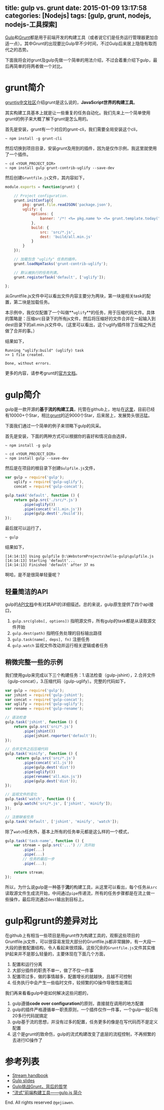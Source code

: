 title: gulp vs. grunt
date: 2015-01-09 13:17:58
categories: [Nodejs]
tags: [gulp, grunt, nodejs, nodejs-工具探索]
---

[Gulp](http://gulpjs.com/)和[Grunt](http://gruntjs.com/)都是用于前端开发的构建工具（或者说它们是任务运行管理器更加合适一点）。其中Grunt的出现要比Gulp早不少时间，不过Gulp后来居上隐隐有取而代之的态势。

下面我将会对grunt及gulp先做一个简单的用法介绍，不过会着重介绍下gulp，最后再简单的将两者做一个对比。

# grunt简介

[gruntjs中文社区](http://www.gruntjs.net/)介绍grunt是这么说的，**JavaScript世界的构建工具**。

其实构建工具基本上就是让一些重复的任务自动化。我们先来上一个简单使用grunt的例子来大概了解下grunt是怎么用的。

首先是安装，grunt有一个对应的grunt-cli，我们需要全局安装这个cli，

```shell
~ npm install -g grunt-cli
```

然后切换到项目目录，安装grunt及用到的插件，因为是仅作示例，我这里就使用了一个插件。

```shell
~ cd <YOUR_PROJECT_DIR>
~ npm install gulp grunt-contrib-uglify --save-dev
```

然后创建`Gruntfile.js`文件，其内容如下，

```javascript
module.exports = function(grunt) {

    // Project configuration.
    grunt.initConfig({
        pkg: grunt.file.readJSON('package.json'),
        uglify: {
            options: {
                banner: '/*! <%= pkg.name %> <%= grunt.template.today("yyyy-mm-dd") %> */\n'
            },
            build: {
                src: 'src/*.js',
                dest: 'build/all.min.js'
            }
        }
    });

    // 加载包含 "uglify" 任务的插件。
    grunt.loadNpmTasks('grunt-contrib-uglify');

    // 默认被执行的任务列表。
    grunt.registerTask('default', ['uglify']);

};
```

从Gruntfile.js文件中可以看出文件内容主要分为两块，第一块是相关task的配置，第二块是加载任务。

本示例中，我仅仅配置了一个叫做**`uglify`**的任务，用于压缩代码文件。具体的策略是：压缩src目录下的所有js文件，然后将压缩好的文件合并在一起输入到dest目录下的all.min.js文件中。（这里可以看出，这个uglify插件除了压缩之外还做了合并的事。）

结果如下，

```shell
Running "uglify:build" (uglify) task
>> 1 file created.

Done, without errors.
```

更多的内容，请参考grunt的[官方文档](http://gruntjs.com/getting-started)。


# gulp简介

gulp是一款开源的**基于流的构建工具**，托管在github上，地址在[这里](https://github.com/gulpjs/gulp)，目前已经有10000+个Star，相比[grunt](https://github.com/gruntjs/grunt)的近9000个Star，后来居上，发展势头很迅猛。

下面我们通过一个简单的例子来领略下gulp的风采。

首先是安装，下面的两种方式可以根据你的喜好和情况自由选择，

```shell
~ npm install -g gulp
```

```shell
~ cd <YOUR_PROJECT_DIR>
~ npm install gulp --save-dev
```

然后是在项目的根目录下创建`Gulpfile.js`文件，

```javascript
var gulp = require('gulp');
    uglify = require('gulp-uglify'),
    concat = require('gulp-concat');

gulp.task('default', function () {
    return gulp.src('./src/*.js')
        .pipe(uglify())
        .pipe(concat('all.min.js'))
        .pipe(gulp.dest('./build'));
});
```

最后就可以运行了，

```shell
~ gulp
```
结果如下，

```shell
[14:14:13] Using gulpfile D:\WebstormProjects\hello-gulp\gulpfile.js
[14:14:13] Starting 'default'...
[14:14:13] Finished 'default' after 37 ms
```

啊哈，是不是很简单轻量呢？

## 轻量简洁的API

gulp的[API文档](https://github.com/gulpjs/gulp/blob/master/docs/API.md)中有对其API的详细描述。总的来说，gulp原生提供了四个api接口，

1. `gulp.src(globs[, options])` 指明源文件，所有gulp的task都是从读取源文件开始
2. `gulp.dest(path)` 指明任务处理的目标输出路径
3. `gulp.task(name[, deps], fn)` 注册任务
4. `gulp.watch` 监视文件改动并运行相关逻辑或者任务

## 稍微完整一些的示例

我们使用gulp来完成以下三个构建任务：1.语法检查（gulp-jshint），2.合并文件（gulp-concat），3.压缩代码（gulp-uglify）。完整的代码如下，

```javascript
var gulp = require('gulp');
var jshint = require('gulp-jshint');
var concat = require('gulp-concat');
var uglify = require('gulp-uglify');
var rename = require('gulp-rename');

// 语法检查
gulp.task('jshint', function () {
    return gulp.src('src/*.js')
        .pipe(jshint())
        .pipe(jshint.reporter('default'));
});

// 合并文件之后压缩代码
gulp.task('minify', function () {
     return gulp.src('src/*.js')
        .pipe(concat('all.js'))
        .pipe(gulp.dest('dist'))
        .pipe(uglify())
        .pipe(rename('all.min.js'))
        .pipe(gulp.dest('dist'));
});

// 监视文件的变化
gulp.task('watch', function () {
    gulp.watch('src/*.js', ['jshint', 'minify']);
});

// 注册缺省任务
gulp.task('default', ['jshint', 'minify', 'watch']);
```

除了`watch`任务外，基本上所有的任务单元都是这么样的一个模式，

```javascript
gulp.task('task-name', function () {
    var stream = gulp.src('...') // 流开始
        .pipe(...)
        .pipe(...)
        // 任务的最后一步
        .pipe(...);

    return stream;
});
```

所以，为什么说gulp是一种基于**流**的构建工具，从这里可以看出，每个任务从`src`读取源文件生成流开始，中间通过`pipe`传递流，所有的任务步骤都是在流上做一些操作，最后将流通过`dest`输出到目标上。

# gulp和grunt的差异对比

在github上有相当一些项目是用grunt作为构建工具的，观察这些项目的Gruntfile.js文件，可以很容易发现大部分的Gruntfile.js都非常臃肿，有一大段一大段的嵌套配置结构，令人看起来很烦躁。这些冗余的`Gruntfile.js`文件其实维护起来并不是那么轻量的，主要体现在下面几个方面，

1. 配置和运行分离
2. 大部分插件的职责不单一，做了不仅一件事
3. 配置项过多，做的事情越多，配置增长的就越快，且越不可控制
4. 任务执行中会产生一些临时文件，较频繁的IO操作导致性能滞后

我们再来看看gulp中是如何解决这些问题的，

1. gulp遵循**code over configuration**的原则，直接就在调用的地方配置
2. gulp的插件严格遵循单一职责原则，一个插件仅作一件事，一个gulp一般只有20多行代码就搞定
3. gulp基于流的思想，并没有过多的配置，任务更多的像是在写代码而不是定义配置
4. 这个是grunt的致命伤，gulp的流式构建改变了底层的流程控制，不再频繁的去进行IO操作了


# 参考列表

- [Stream handbook](https://github.com/substack/stream-handbook)
- [Gulp slides](http://slides.com/contra/gulp)
- [Gulp挑战Grunt，背后的哲学](http://www.jianshu.com/p/3779f708f5d7/)
- [“流式”前端构建工具——gulp.js 简介](http://segmentfault.com/blog/nightire/1190000000435599)


End. All rights reserved `@gejiawen`.
